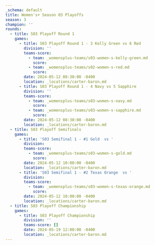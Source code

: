 ```yaml
---
_schema: default
title: Women's+ Season 03 Playoffs
season: 3
champion: ''
rounds:
  - title: S03 Playoff Round 1
    games:
      - title: S03 Playoff Round 1 - 3 Kelly Green vs 6 Red
        division: ''
        teams-score:
          - team: _womensplus-teams/s03-women-s-kelly-green.md
            score:
          - team: _womensplus-teams/s02-women-s-red.md
            score:
        date: 2024-05-12 08:30:00 -0400
        location: _locations/carter-baron.md
      - title: S03 Playoff Round 1 - 4 Navy vs 5 Sapphire
        division: ''
        teams-score:
          - team: _womensplus-teams/s03-women-s-navy.md
            score:
          - team: _womensplus-teams/s03-women-s-sapphire.md
            score:
        date: 2024-05-12 08:30:00 -0400
        location: _locations/carter-baron.md
  - title: S03 Playoff Semifinals
    games:
      - title: 'S03 Semifinal 1 - #1 Gold  vs '
        division:
        teams-score:
          - team: _womensplus-teams/s03-women-s-gold.md
            score:
        date: 2024-05-12 10:00:00 -0400
        location: _locations/carter-baron.md
      - title: 'S03 Semifinal 1 - #2 Texas Orange  vs '
        division:
        teams-score:
          - team: _womensplus-teams/s03-women-s-texas-orange.md
            score:
        date: 2024-05-12 10:00:00 -0400
        location: _locations/carter-baron.md
  - title: S03 Playoff Championship
    games:
      - title: S03 Playoff Championship
        division: ''
        teams-score: []
        date: 2024-05-19 12:00:00 -0400
        location: _locations/carter-baron.md
---
```

